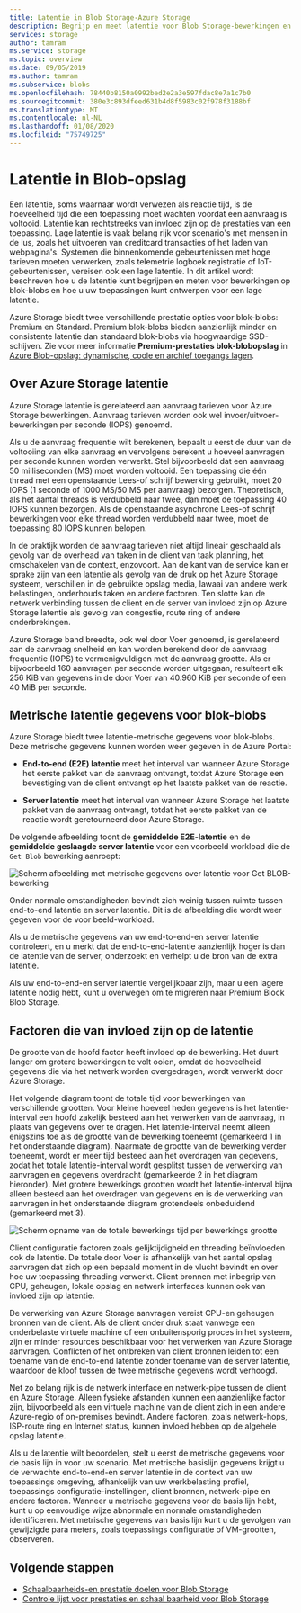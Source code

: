 ```yaml
---
title: Latentie in Blob Storage-Azure Storage
description: Begrijp en meet latentie voor Blob Storage-bewerkingen en leer hoe u uw Blob Storage-toepassingen kunt ontwerpen voor een lage latentie.
services: storage
author: tamram
ms.service: storage
ms.topic: overview
ms.date: 09/05/2019
ms.author: tamram
ms.subservice: blobs
ms.openlocfilehash: 78440b8150a0992bed2e2a3e597fdac8e7a1c7b0
ms.sourcegitcommit: 380e3c893dfeed631b4d8f5983c02f978f3188bf
ms.translationtype: MT
ms.contentlocale: nl-NL
ms.lasthandoff: 01/08/2020
ms.locfileid: "75749725"
---
```

# <a name="latency-in-blob-storage"></a>Latentie in Blob-opslag

Een latentie, soms waarnaar wordt verwezen als reactie tijd, is de hoeveelheid tijd die een toepassing moet wachten voordat een aanvraag is voltooid. Latentie kan rechtstreeks van invloed zijn op de prestaties van een toepassing. Lage latentie is vaak belang rijk voor scenario's met mensen in de lus, zoals het uitvoeren van creditcard transacties of het laden van webpagina's. Systemen die binnenkomende gebeurtenissen met hoge tarieven moeten verwerken, zoals telemetrie logboek registratie of IoT-gebeurtenissen, vereisen ook een lage latentie. In dit artikel wordt beschreven hoe u de latentie kunt begrijpen en meten voor bewerkingen op blok-blobs en hoe u uw toepassingen kunt ontwerpen voor een lage latentie.

Azure Storage biedt twee verschillende prestatie opties voor blok-blobs: Premium en Standard. Premium blok-blobs bieden aanzienlijk minder en consistente latentie dan standaard blok-blobs via hoogwaardige SSD-schijven. Zie voor meer informatie **Premium-prestaties blok-blobopslag** in [Azure Blob-opslag: dynamische, coole en archief toegangs lagen](storage-blob-storage-tiers.md).

## <a name="about-azure-storage-latency"></a>Over Azure Storage latentie

Azure Storage latentie is gerelateerd aan aanvraag tarieven voor Azure Storage bewerkingen. Aanvraag tarieven worden ook wel invoer/uitvoer-bewerkingen per seconde (IOPS) genoemd.

Als u de aanvraag frequentie wilt berekenen, bepaalt u eerst de duur van de voltooiing van elke aanvraag en vervolgens berekent u hoeveel aanvragen per seconde kunnen worden verwerkt. Stel bijvoorbeeld dat een aanvraag 50 milliseconden (MS) moet worden voltooid. Een toepassing die één thread met een openstaande Lees-of schrijf bewerking gebruikt, moet 20 IOPS (1 seconde of 1000 MS/50 MS per aanvraag) bezorgen. Theoretisch, als het aantal threads is verdubbeld naar twee, dan moet de toepassing 40 IOPS kunnen bezorgen. Als de openstaande asynchrone Lees-of schrijf bewerkingen voor elke thread worden verdubbeld naar twee, moet de toepassing 80 IOPS kunnen belopen.

In de praktijk worden de aanvraag tarieven niet altijd lineair geschaald als gevolg van de overhead van taken in de client van taak planning, het omschakelen van de context, enzovoort. Aan de kant van de service kan er sprake zijn van een latentie als gevolg van de druk op het Azure Storage systeem, verschillen in de gebruikte opslag media, lawaai van andere werk belastingen, onderhouds taken en andere factoren. Ten slotte kan de netwerk verbinding tussen de client en de server van invloed zijn op Azure Storage latentie als gevolg van congestie, route ring of andere onderbrekingen.

Azure Storage band breedte, ook wel door Voer genoemd, is gerelateerd aan de aanvraag snelheid en kan worden berekend door de aanvraag frequentie (IOPS) te vermenigvuldigen met de aanvraag grootte. Als er bijvoorbeeld 160 aanvragen per seconde worden uitgegaan, resulteert elk 256 KiB van gegevens in de door Voer van 40.960 KiB per seconde of een 40 MiB per seconde.

## <a name="latency-metrics-for-block-blobs"></a>Metrische latentie gegevens voor blok-blobs

Azure Storage biedt twee latentie-metrische gegevens voor blok-blobs. Deze metrische gegevens kunnen worden weer gegeven in de Azure Portal:

- **End-to-end (E2E) latentie** meet het interval van wanneer Azure Storage het eerste pakket van de aanvraag ontvangt, totdat Azure Storage een bevestiging van de client ontvangt op het laatste pakket van de reactie.

- **Server latentie** meet het interval van wanneer Azure Storage het laatste pakket van de aanvraag ontvangt, totdat het eerste pakket van de reactie wordt geretourneerd door Azure Storage.

De volgende afbeelding toont de **gemiddelde E2E-latentie** en de **gemiddelde geslaagde server latentie** voor een voorbeeld workload die de `Get Blob` bewerking aanroept:

![Scherm afbeelding met metrische gegevens over latentie voor Get BLOB-bewerking](media/storage-blobs-latency/latency-metrics-get-blob.png)

Onder normale omstandigheden bevindt zich weinig tussen ruimte tussen end-to-end latentie en server latentie. Dit is de afbeelding die wordt weer gegeven voor de voor beeld-workload.

Als u de metrische gegevens van uw end-to-end-en server latentie controleert, en u merkt dat de end-to-end-latentie aanzienlijk hoger is dan de latentie van de server, onderzoekt en verhelpt u de bron van de extra latentie.

Als uw end-to-end-en server latentie vergelijkbaar zijn, maar u een lagere latentie nodig hebt, kunt u overwegen om te migreren naar Premium Block Blob Storage.

## <a name="factors-influencing-latency"></a>Factoren die van invloed zijn op de latentie

De grootte van de hoofd factor heeft invloed op de bewerking. Het duurt langer om grotere bewerkingen te volt ooien, omdat de hoeveelheid gegevens die via het netwerk worden overgedragen, wordt verwerkt door Azure Storage.

Het volgende diagram toont de totale tijd voor bewerkingen van verschillende grootten. Voor kleine hoeveel heden gegevens is het latentie-interval een hoofd zakelijk besteed aan het verwerken van de aanvraag, in plaats van gegevens over te dragen. Het latentie-interval neemt alleen enigszins toe als de grootte van de bewerking toeneemt (gemarkeerd 1 in het onderstaande diagram). Naarmate de grootte van de bewerking verder toeneemt, wordt er meer tijd besteed aan het overdragen van gegevens, zodat het totale latentie-interval wordt gesplitst tussen de verwerking van aanvragen en gegevens overdracht (gemarkeerde 2 in het diagram hieronder). Met grotere bewerkings grootten wordt het latentie-interval bijna alleen besteed aan het overdragen van gegevens en is de verwerking van aanvragen in het onderstaande diagram grotendeels onbeduidend (gemarkeerd met 3).

![Scherm opname van de totale bewerkings tijd per bewerkings grootte](media/storage-blobs-latency/operation-time-size-chart.png)

Client configuratie factoren zoals gelijktijdigheid en threading beïnvloeden ook de latentie. De totale door Voer is afhankelijk van het aantal opslag aanvragen dat zich op een bepaald moment in de vlucht bevindt en over hoe uw toepassing threading verwerkt. Client bronnen met inbegrip van CPU, geheugen, lokale opslag en netwerk interfaces kunnen ook van invloed zijn op latentie.

De verwerking van Azure Storage aanvragen vereist CPU-en geheugen bronnen van de client. Als de client onder druk staat vanwege een onderbelaste virtuele machine of een onbuitensporig proces in het systeem, zijn er minder resources beschikbaar voor het verwerken van Azure Storage aanvragen. Conflicten of het ontbreken van client bronnen leiden tot een toename van de end-to-end latentie zonder toename van de server latentie, waardoor de kloof tussen de twee metrische gegevens wordt verhoogd.

Net zo belang rijk is de netwerk interface en netwerk-pipe tussen de client en Azure Storage. Alleen fysieke afstanden kunnen een aanzienlijke factor zijn, bijvoorbeeld als een virtuele machine van de client zich in een andere Azure-regio of on-premises bevindt. Andere factoren, zoals netwerk-hops, ISP-route ring en Internet status, kunnen invloed hebben op de algehele opslag latentie.

Als u de latentie wilt beoordelen, stelt u eerst de metrische gegevens voor de basis lijn in voor uw scenario. Met metrische basislijn gegevens krijgt u de verwachte end-to-end-en server latentie in de context van uw toepassings omgeving, afhankelijk van uw werkbelasting profiel, toepassings configuratie-instellingen, client bronnen, netwerk-pipe en andere factoren. Wanneer u metrische gegevens voor de basis lijn hebt, kunt u op eenvoudige wijze abnormale en normale omstandigheden identificeren. Met metrische gegevens van basis lijn kunt u de gevolgen van gewijzigde para meters, zoals toepassings configuratie of VM-grootten, observeren.

## <a name="next-steps"></a>Volgende stappen

- [Schaalbaarheids-en prestatie doelen voor Blob Storage](scalability-targets.md)
- [Controle lijst voor prestaties en schaal baarheid voor Blob Storage](storage-performance-checklist.md)
